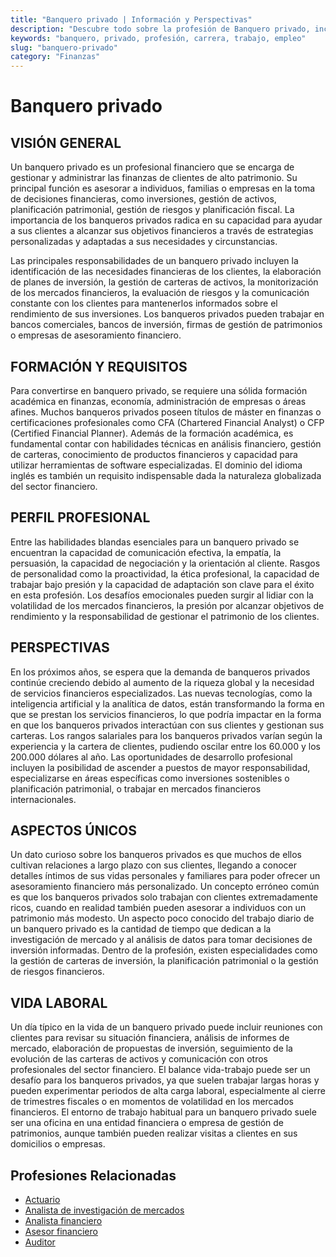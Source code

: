 ```yaml
---
title: "Banquero privado | Información y Perspectivas"
description: "Descubre todo sobre la profesión de Banquero privado, incluyendo responsabilidades, requisitos y oportunidades."
keywords: "banquero, privado, profesión, carrera, trabajo, empleo"
slug: "banquero-privado"
category: "Finanzas"
---
```


# Banquero privado

## VISIÓN GENERAL

Un banquero privado es un profesional financiero que se encarga de gestionar y administrar las finanzas de clientes de alto patrimonio. Su principal función es asesorar a individuos, familias o empresas en la toma de decisiones financieras, como inversiones, gestión de activos, planificación patrimonial, gestión de riesgos y planificación fiscal. La importancia de los banqueros privados radica en su capacidad para ayudar a sus clientes a alcanzar sus objetivos financieros a través de estrategias personalizadas y adaptadas a sus necesidades y circunstancias. 

Las principales responsabilidades de un banquero privado incluyen la identificación de las necesidades financieras de los clientes, la elaboración de planes de inversión, la gestión de carteras de activos, la monitorización de los mercados financieros, la evaluación de riesgos y la comunicación constante con los clientes para mantenerlos informados sobre el rendimiento de sus inversiones. Los banqueros privados pueden trabajar en bancos comerciales, bancos de inversión, firmas de gestión de patrimonios o empresas de asesoramiento financiero.

## FORMACIÓN Y REQUISITOS

Para convertirse en banquero privado, se requiere una sólida formación académica en finanzas, economía, administración de empresas o áreas afines. Muchos banqueros privados poseen títulos de máster en finanzas o certificaciones profesionales como CFA (Chartered Financial Analyst) o CFP (Certified Financial Planner). Además de la formación académica, es fundamental contar con habilidades técnicas en análisis financiero, gestión de carteras, conocimiento de productos financieros y capacidad para utilizar herramientas de software especializadas. El dominio del idioma inglés es también un requisito indispensable dada la naturaleza globalizada del sector financiero.

## PERFIL PROFESIONAL

Entre las habilidades blandas esenciales para un banquero privado se encuentran la capacidad de comunicación efectiva, la empatía, la persuasión, la capacidad de negociación y la orientación al cliente. Rasgos de personalidad como la proactividad, la ética profesional, la capacidad de trabajar bajo presión y la capacidad de adaptación son clave para el éxito en esta profesión. Los desafíos emocionales pueden surgir al lidiar con la volatilidad de los mercados financieros, la presión por alcanzar objetivos de rendimiento y la responsabilidad de gestionar el patrimonio de los clientes.

## PERSPECTIVAS

En los próximos años, se espera que la demanda de banqueros privados continúe creciendo debido al aumento de la riqueza global y la necesidad de servicios financieros especializados. Las nuevas tecnologías, como la inteligencia artificial y la analítica de datos, están transformando la forma en que se prestan los servicios financieros, lo que podría impactar en la forma en que los banqueros privados interactúan con sus clientes y gestionan sus carteras. Los rangos salariales para los banqueros privados varían según la experiencia y la cartera de clientes, pudiendo oscilar entre los 60.000 y los 200.000 dólares al año. Las oportunidades de desarrollo profesional incluyen la posibilidad de ascender a puestos de mayor responsabilidad, especializarse en áreas específicas como inversiones sostenibles o planificación patrimonial, o trabajar en mercados financieros internacionales.

## ASPECTOS ÚNICOS

Un dato curioso sobre los banqueros privados es que muchos de ellos cultivan relaciones a largo plazo con sus clientes, llegando a conocer detalles íntimos de sus vidas personales y familiares para poder ofrecer un asesoramiento financiero más personalizado. Un concepto erróneo común es que los banqueros privados solo trabajan con clientes extremadamente ricos, cuando en realidad también pueden asesorar a individuos con un patrimonio más modesto. Un aspecto poco conocido del trabajo diario de un banquero privado es la cantidad de tiempo que dedican a la investigación de mercado y al análisis de datos para tomar decisiones de inversión informadas. Dentro de la profesión, existen especialidades como la gestión de carteras de inversión, la planificación patrimonial o la gestión de riesgos financieros.

## VIDA LABORAL

Un día típico en la vida de un banquero privado puede incluir reuniones con clientes para revisar su situación financiera, análisis de informes de mercado, elaboración de propuestas de inversión, seguimiento de la evolución de las carteras de activos y comunicación con otros profesionales del sector financiero. El balance vida-trabajo puede ser un desafío para los banqueros privados, ya que suelen trabajar largas horas y pueden experimentar periodos de alta carga laboral, especialmente al cierre de trimestres fiscales o en momentos de volatilidad en los mercados financieros. El entorno de trabajo habitual para un banquero privado suele ser una oficina en una entidad financiera o empresa de gestión de patrimonios, aunque también pueden realizar visitas a clientes en sus domicilios o empresas.
## Profesiones Relacionadas

- [Actuario](/profesiones/actuario/)
- [Analista de investigación de mercados](/profesiones/analista-de-investigacion-de-mercados/)
- [Analista financiero](/profesiones/analista-financiero/)
- [Asesor financiero](/profesiones/asesor-financiero/)
- [Auditor](/profesiones/auditor/)

